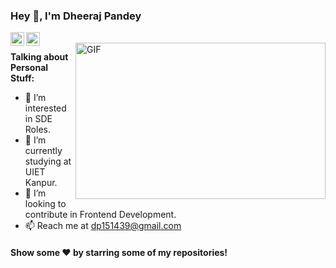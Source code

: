 ### Hey 👋, I'm Dheeraj Pandey


<a href="https://www.linkedin.com/in/dheerajpandey1/">
  <img align="left" alt="Dheeraj's LinkdeIN" width="22px" src="https://cdn.jsdelivr.net/npm/simple-icons@v3/icons/linkedin.svg" />
</a>
<a href="https://www.instagram.com/dcpandey1/">
  <img align="left" alt="Dheeraj's Insta" width="22px" src="https://cdn.jsdelivr.net/npm/simple-icons@v3/icons/instagram.svg" />
</a>
<br/>
<img align="right" height="250" width="400" alt="GIF" src="https://miro.medium.com/max/1360/1*IRGHmiGsa16stedQvIaZfw.gif" />

**Talking about Personal Stuff:**

- 👀 I’m interested in SDE Roles.
- 🌱 I’m currently studying at UIET Kanpur.
- 💞️ I’m looking to contribute in Frontend Development.
- 📫 Reach me at dp151439@gmail.com




#### Show some ❤️     by starring some of my repositories!



